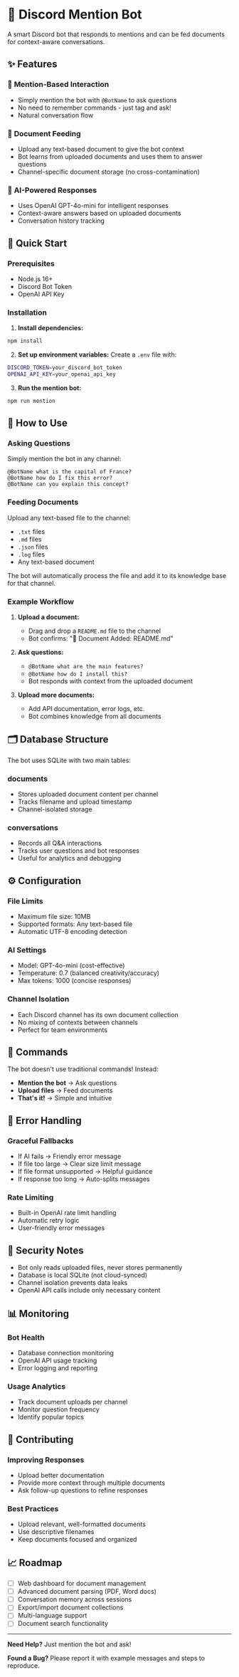 # 🤖 Discord Mention Bot

A smart Discord bot that responds to mentions and can be fed documents for context-aware conversations.

## ✨ Features

### 💬 **Mention-Based Interaction**
- Simply mention the bot with `@BotName` to ask questions
- No need to remember commands - just tag and ask!
- Natural conversation flow

### 📄 **Document Feeding**
- Upload any text-based document to give the bot context
- Bot learns from uploaded documents and uses them to answer questions
- Channel-specific document storage (no cross-contamination)

### 🧠 **AI-Powered Responses**
- Uses OpenAI GPT-4o-mini for intelligent responses
- Context-aware answers based on uploaded documents
- Conversation history tracking

## 🚀 Quick Start

### Prerequisites

- Node.js 16+
- Discord Bot Token
- OpenAI API Key

### Installation

1. **Install dependencies:**
```bash
npm install
```

2. **Set up environment variables:**
Create a `.env` file with:
```bash
DISCORD_TOKEN=your_discord_bot_token
OPENAI_API_KEY=your_openai_api_key
```

3. **Run the mention bot:**
```bash
npm run mention
```

## 💬 How to Use

### **Asking Questions**
Simply mention the bot in any channel:
```
@BotName what is the capital of France?
@BotName how do I fix this error?
@BotName can you explain this concept?
```

### **Feeding Documents**
Upload any text-based file to the channel:
- `.txt` files
- `.md` files  
- `.json` files
- `.log` files
- Any text-based document

The bot will automatically process the file and add it to its knowledge base for that channel.

### **Example Workflow**

1. **Upload a document:**
   - Drag and drop a `README.md` file to the channel
   - Bot confirms: "📄 Document Added: README.md"

2. **Ask questions:**
   - `@BotName what are the main features?`
   - `@BotName how do I install this?`
   - Bot responds with context from the uploaded document

3. **Upload more documents:**
   - Add API documentation, error logs, etc.
   - Bot combines knowledge from all documents

## 🗂️ Database Structure

The bot uses SQLite with two main tables:

### **documents**
- Stores uploaded document content per channel
- Tracks filename and upload timestamp
- Channel-isolated storage

### **conversations**
- Records all Q&A interactions
- Tracks user questions and bot responses
- Useful for analytics and debugging

## ⚙️ Configuration

### **File Limits**
- Maximum file size: 10MB
- Supported formats: Any text-based file
- Automatic UTF-8 encoding detection

### **AI Settings**
- Model: GPT-4o-mini (cost-effective)
- Temperature: 0.7 (balanced creativity/accuracy)
- Max tokens: 1000 (concise responses)

### **Channel Isolation**
- Each Discord channel has its own document collection
- No mixing of contexts between channels
- Perfect for team environments

## 🔧 Commands

The bot doesn't use traditional commands! Instead:

- **Mention the bot** → Ask questions
- **Upload files** → Feed documents
- **That's it!** → Simple and intuitive

## 🚨 Error Handling

### **Graceful Fallbacks**
- If AI fails → Friendly error message
- If file too large → Clear size limit message
- If file format unsupported → Helpful guidance
- If response too long → Auto-splits messages

### **Rate Limiting**
- Built-in OpenAI rate limit handling
- Automatic retry logic
- User-friendly error messages

## 🔐 Security Notes

- Bot only reads uploaded files, never stores permanently
- Database is local SQLite (not cloud-synced)
- Channel isolation prevents data leaks
- OpenAI API calls include only necessary content

## 📊 Monitoring

### **Bot Health**
- Database connection monitoring
- OpenAI API usage tracking
- Error logging and reporting

### **Usage Analytics**
- Track document uploads per channel
- Monitor question frequency
- Identify popular topics

## 🤝 Contributing

### **Improving Responses**
- Upload better documentation
- Provide more context through multiple documents
- Ask follow-up questions to refine responses

### **Best Practices**
- Upload relevant, well-formatted documents
- Use descriptive filenames
- Keep documents focused and organized

## 📈 Roadmap

- [ ] Web dashboard for document management
- [ ] Advanced document parsing (PDF, Word docs)
- [ ] Conversation memory across sessions
- [ ] Export/import document collections
- [ ] Multi-language support
- [ ] Document search functionality

---

**Need Help?** Just mention the bot and ask!

**Found a Bug?** Please report it with example messages and steps to reproduce. 